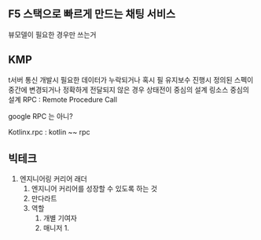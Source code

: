 ## F5 스택으로 빠르게 만드는 채팅 서비스


뷰모델이 필요한 경우만 쓰는거 


## KMP
t서버 통신 개발시 필요한 데이터가 누락되거나 혹시 필
유지보수 진행시 정의된 스펙이 중간에 변경되거나 정확하게 전달되지 않은 경우
상태전이 중심의 설계
링소스 중심의 설계
RPC : Remote Procedure Call


google RPC 는 아니?

Kotlinx.rpc : kotlin ~~ rpc

## 빅테크 
1. 엔지니어링 커리어 래더
	1. 엔지니어 커리어를 성장할 수 있도록 하는 것 
	2. 만다라트
	3. 역할
		1. 개별 기여자 
		2. 매니저
			1. 